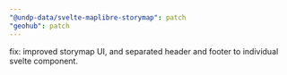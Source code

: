 ```yaml
---
"@undp-data/svelte-maplibre-storymap": patch
"geohub": patch
---
```


fix: improved storymap UI, and separated header and footer to individual svelte component.
